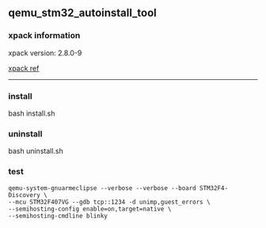 ##	qemu_stm32_autoinstall_tool

###	xpack information

xpack version: 2.8.0-9


[xpack ref](https://xpack.github.io/qemu-arm/install/)

---

### install
bash install.sh

### uninstall
bash uninstall.sh

### test

```
qemu-system-gnuarmeclipse --verbose --verbose --board STM32F4-Discovery \
--mcu STM32F407VG --gdb tcp::1234 -d unimp,guest_errors \
--semihosting-config enable=on,target=native \
--semihosting-cmdline blinky
```
